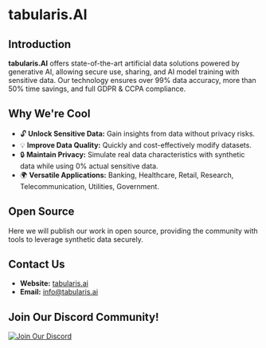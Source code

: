 # tabularis.AI

## Introduction
**tabularis.AI** offers state-of-the-art artificial data solutions powered by generative AI, allowing secure use, sharing, and AI model training with sensitive data. Our technology ensures over 99% data accuracy, more than 50% time savings, and full GDPR & CCPA compliance.

## Why We're Cool
- 🔓 **Unlock Sensitive Data:** Gain insights from data without privacy risks.
- 💡 **Improve Data Quality:** Quickly and cost-effectively modify datasets.
- 🔒 **Maintain Privacy:** Simulate real data characteristics with synthetic data while using 0% actual sensitive data.
- 🌍 **Versatile Applications:** Banking, Healthcare, Retail, Research, Telecommunication, Utilities, Government.

## Open Source
Here we will publish our work in open source, providing the community with tools to leverage synthetic data securely.

## Contact Us
- **Website:** [tabularis.ai](https://tabularis.ai)
- **Email:** info@tabularis.ai

## Join Our Discord Community!

[![Join Our Discord](https://img.shields.io/badge/Discord-Join%20Now-7289DA?style=for-the-badge&logo=discord&logoColor=white)](https://discord.gg/sznxwdqBXj)
